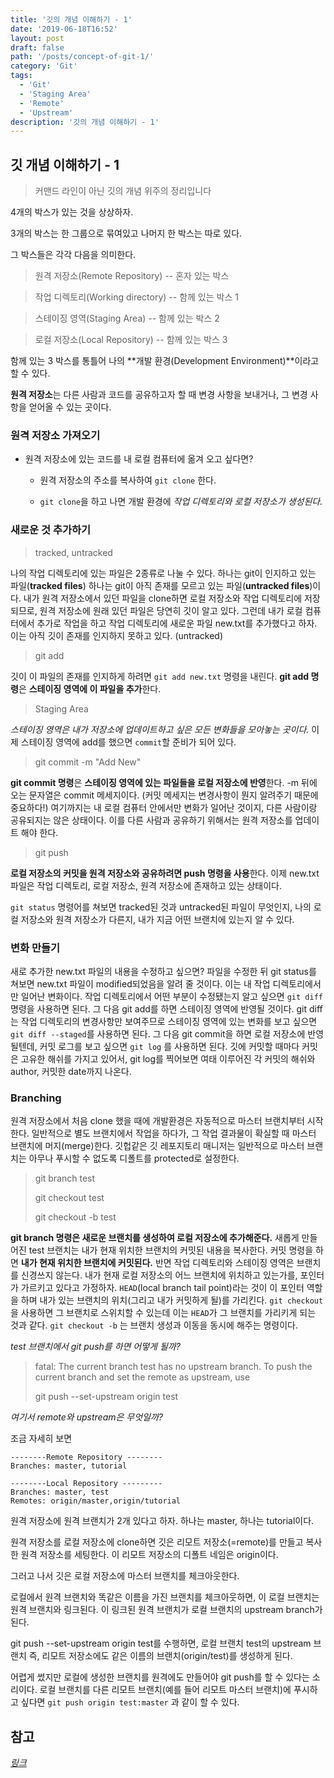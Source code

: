 ```yaml
---
title: '깃의 개념 이해하기 - 1'
date: '2019-06-18T16:52'
layout: post
draft: false
path: '/posts/concept-of-git-1/'
category: 'Git'
tags:
  - 'Git'
  - 'Staging Area'
  - 'Remote'
  - 'Upstream'
description: '깃의 개념 이해하기 - 1'
---
```


## 깃 개념 이해하기 - 1

> 커맨드 라인이 아닌 깃의 개념 위주의 정리입니다

4개의 박스가 있는 것을 상상하자.

3개의 박스는 한 그룹으로 묶여있고 나머지 한 박스는 따로 있다.

그 박스들은 각각 다음을 의미한다.

> 원격 저장소(Remote Repository) -- 혼자 있는 박스

> 작업 디렉토리(Working directory) -- 함께 있는 박스 1

> 스테이징 영역(Staging Area) -- 함께 있는 박스 2

> 로컬 저장소(Local Repository) -- 함께 있는 박스 3

함께 있는 3 박스를 통틀어 나의 **개발 환경(Development Environment)**이라고 할 수 있다.

**원격 저장소**는 다른 사람과 코드를 공유하고자 할 때 변경 사항을 보내거나, 그 변경 사항을 얻어올 수 있는 곳이다.

### 원격 저장소 가져오기

- 원격 저장소에 있는 코드를 내 로컬 컴퓨터에 옮겨 오고 싶다면?

  - 원격 저장소의 주소를 복사하여 `git clone` 한다.

  - `git clone`을 하고 나면 개발 환경에 _작업 디렉토리와 로컬 저장소가 생성된다._

### 새로운 것 추가하기

> tracked, untracked

나의 작업 디렉토리에 있는 파일은 2종류로 나눌 수 있다. 하나는 git이 인지하고 있는 파일(**tracked files**) 하나는 git이 아직 존재를 모르고 있는 파일(**untracked files**)이다.
내가 원격 저장소에서 있던 파일을 clone하면 로컬 저장소와 작업 디렉토리에 저장되므로, 원격 저장소에 원래 있던 파일은 당연히 깃이 알고 있다. 그런데 내가 로컬 컴퓨터에서 추가로 작업을 하고 작업 디렉토리에 새로운 파일 new.txt를 추가했다고 하자. 이는 아직 깃이 존재를 인지하지 못하고 있다. (untracked)

> git add

깃이 이 파일의 존재를 인지하게 하려면 `git add new.txt` 명령을 내린다. **git add 명령**은 **스테이징 영역에 이 파일을 추가**한다.

> Staging Area

_스테이징 영역은 내가 저장소에 업데이트하고 싶은 모든 변화들을 모아놓는 곳이다._
이제 스테이징 영역에 add를 했으면 `commit`할 준비가 되어 있다.

> git commit -m "Add New"

**git commit 명령**은 **스테이징 영역에 있는 파일들을 로컬 저장소에 반영**한다. -m 뒤에 오는 문자열은 commit 메세지이다. (커밋 메세지는 변경사항이 뭔지 알려주기 때문에 중요하다!)
여기까지는 내 로컬 컴퓨터 안에서만 변화가 일어난 것이지, 다른 사람이랑 공유되지는 않은 상태이다. 이를 다른 사람과 공유하기 위해서는 원격 저장소를 업데이트 해야 한다.

> git push

**로컬 저장소의 커밋을 원격 저장소와 공유하려면 push 명령을 사용**한다.
이제 new.txt 파일은 작업 디렉토리, 로컬 저장소, 원격 저장소에 존재하고 있는 상태이다.

`git status` 명령어를 쳐보면 tracked된 것과 untracked된 파일이 무엇인지, 나의 로컬 저장소와 원격 저장소가 다른지, 내가 지금 어떤 브랜치에 있는지 알 수 있다.

### 변화 만들기

새로 추가한 new.txt 파일의 내용을 수정하고 싶으면?
파일을 수정한 뒤 git status를 쳐보면 new.txt 파일이 modified되었음을 알려 줄 것이다. 이는 내 작업 디렉토리에서만 일어난 변화이다.
작업 디렉토리에서 어떤 부분이 수정됐는지 알고 싶으면 `git diff` 명령을 사용하면 된다.
그 다음 git add를 하면 스테이징 영역에 반영될 것이다. git diff는 작업 디렉토리의 변경사항만 보여주므로 스테이징 영역에 있는 변화를 보고 싶으면 `git diff --staged`를 사용하면 된다.
그 다음 git commit을 하면 로컬 저장소에 반영될텐데, 커밋 로그를 보고 싶으면 `git log` 를 사용하면 된다. 깃에 커밋할 때마다 커밋은 고유한 해쉬를 가지고 있어서, git log를 찍어보면 여태 이루어진 각 커밋의 해쉬와 author, 커밋한 date까지 나온다.

### Branching

원격 저장소에서 처음 clone 했을 때에 개발환경은 자동적으로 마스터 브랜치부터 시작한다.
일반적으로 별도 브랜치에서 작업을 하다가, 그 작업 결과물이 확실할 때 마스터 브랜치에 머지(merge)한다.
깃헙같은 깃 레포지토리 매니저는 일반적으로 마스터 브랜치는 아무나 푸시할 수 없도록 디폴트를 protected로 설정한다.

> git branch test
>
> git checkout test
>
> git checkout -b test

**git branch 명령은 새로운 브랜치를 생성하여 로컬 저장소에 추가해준다.** 새롭게 만들어진 test 브랜치는 내가 현재 위치한 브랜치의 커밋된 내용을 복사한다.
커밋 명령을 하면 **내가 현재 위치한 브랜치에 커밋된다.** 반면 작업 디렉토리와 스테이징 영역은 브랜치를 신경쓰지 않는다.
내가 현재 로컬 저장소의 어느 브랜치에 위치하고 있는가를, 포인터가 가르키고 있다고 가정하자. `HEAD`(local branch tail point)라는 것이 이 포인터 역할을 하며 내가 있는 브랜치의 위치(그리고 내가 커밋하게 될)를 가리킨다.
`git checkout`을 사용하면 그 브랜치로 스위치할 수 있는데 이는 `HEAD`가 그 브랜치를 가리키게 되는 것과 같다.
`git checkout -b` 는 브랜치 생성과 이동을 동시에 해주는 명령이다.

_test 브랜치에서 git push를 하면 어떻게 될까?_

> fatal: The current branch test has no upstream branch. To push the current branch and set the remote as upstream, use
>
> git push --set-upstream origin test

_여기서 remote와 upstream은 무엇일까?_

조금 자세히 보면

```
--------Remote Repository --------
Branches: master, tutorial

--------Local Repository ---------
Branches: master, test
Remotes: origin/master,origin/tutorial

```

원격 저장소에 원격 브랜치가 2개 있다고 하자. 하나는 master, 하나는 tutorial이다.

원격 저장소를 로컬 저장소에 clone하면 깃은 리모트 저장소(=remote)를 만들고 복사한 원격 저장소를 세팅한다. 이 리모트 저장소의 디폴트 네임은 origin이다.

그러고 나서 깃은 로컬 저장소에 마스터 브랜치를 체크아웃한다.

로컬에서 원격 브랜치와 똑같은 이름을 가진 브랜치를 체크아웃하면, 이 로컬 브랜치는 원격 브랜치와 링크된다. 이 링크된 원격 브랜치가 로컬 브랜치의 upstream branch가 된다.

git push --set-upstream origin test를 수행하면, 로컬 브랜치 test의 upstream 브랜치 즉, 리모트 저장소에도 같은 이름의 브랜치(origin/test)를 생성하게 된다.

어렵게 썼지만 로컬에 생성한 브랜치를 원격에도 만들어야 git push를 할 수 있다는 소리이다. 로컬 브랜치를 다른 리모트 브랜치(예를 들어 리모트 마스터 브랜치)에 푸시하고 싶다면 `git push origin test:master` 과 같이 할 수 있다.

## 참고

_[링크](https://dev.to/unseenwizzard/learn-git-concepts-not-commands-4gjc)_
